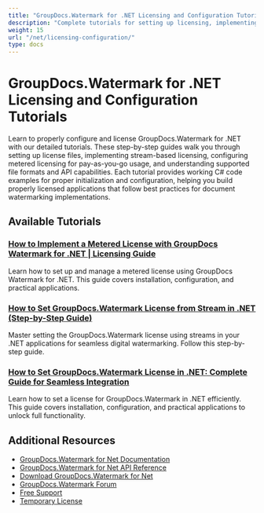 ```yaml
---
title: "GroupDocs.Watermark for .NET Licensing and Configuration Tutorials"
description: "Complete tutorials for setting up licensing, implementing metered licensing, and configuring GroupDocs.Watermark in your .NET applications."
weight: 15
url: "/net/licensing-configuration/"
type: docs
---
```

# GroupDocs.Watermark for .NET Licensing and Configuration Tutorials

Learn to properly configure and license GroupDocs.Watermark for .NET with our detailed tutorials. These step-by-step guides walk you through setting up license files, implementing stream-based licensing, configuring metered licensing for pay-as-you-go usage, and understanding supported file formats and API capabilities. Each tutorial provides working C# code examples for proper initialization and configuration, helping you build properly licensed applications that follow best practices for document watermarking implementations.

## Available Tutorials

### [How to Implement a Metered License with GroupDocs Watermark for .NET | Licensing Guide](./implement-metered-license-groupdocs-watermark-dotnet/)
Learn how to set up and manage a metered license using GroupDocs Watermark for .NET. This guide covers installation, configuration, and practical applications.

### [How to Set GroupDocs.Watermark License from Stream in .NET (Step-by-Step Guide)](./groupdocs-watermark-license-stream-dotnet/)
Master setting the GroupDocs.Watermark license using streams in your .NET applications for seamless digital watermarking. Follow this step-by-step guide.

### [How to Set GroupDocs.Watermark License in .NET&#58; Complete Guide for Seamless Integration](./groupdocs-watermark-license-net-guide/)
Learn how to set a license for GroupDocs.Watermark in .NET efficiently. This guide covers installation, configuration, and practical applications to unlock full functionality.

## Additional Resources

- [GroupDocs.Watermark for Net Documentation](https://docs.groupdocs.com/watermark/net/)
- [GroupDocs.Watermark for Net API Reference](https://reference.groupdocs.com/watermark/net/)
- [Download GroupDocs.Watermark for Net](https://releases.groupdocs.com/watermark/net/)
- [GroupDocs.Watermark Forum](https://forum.groupdocs.com/c/watermark)
- [Free Support](https://forum.groupdocs.com/)
- [Temporary License](https://purchase.groupdocs.com/temporary-license/)
